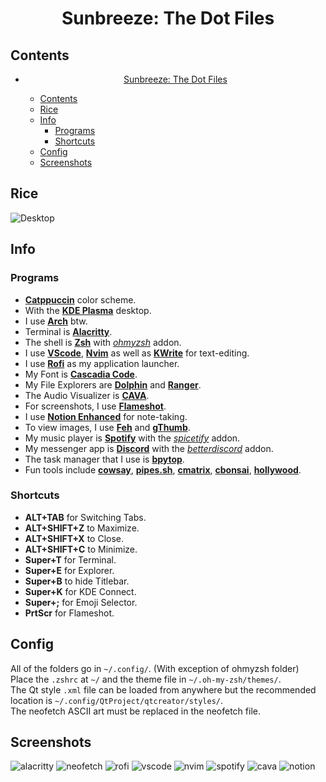# <p align = "center">Sunbreeze: The Dot Files</p>

## Contents

- [<p align = "center">Sunbreeze: The Dot Files</p>](#sunbreeze-the-dot-files)
  - [Contents](#contents)
  - [Rice](#rice)
  - [Info](#info)
    - [Programs](#programs)
    - [Shortcuts](#shortcuts)
  - [Config](#config)
  - [Screenshots](#screenshots)

## Rice

![Desktop](/screenshots/Catppuccin/desktop.png)

## Info

### Programs

- [**Catppuccin**](https://github.com/catppuccin/catppuccin) color scheme.
- With the [**KDE Plasma**](https://kde.org/plasma-desktop/) desktop.
- I use [**Arch**](https://archlinux.org/) btw.
- Terminal is [**Alacritty**](https://github.com/alacritty/alacritty).
- The shell is [**Zsh**](https://ohmyz.sh/) with [_ohmyzsh_](https://ohmyz.sh/) addon.
- I use [**VScode**](https://code.visualstudio.com/), [**Nvim**](https://neovim.io/) as well as [**KWrite**](https://apps.kde.org/kwrite/) for text-editing.
- I use [**Rofi**](https://github.com/davatorium/rofi) as my application launcher.
- My Font is [**Cascadia Code**](https://github.com/microsoft/cascadia-code).
- My File Explorers are [**Dolphin**](https://apps.kde.org/dolphin/) and [**Ranger**](https://ranger.github.io/).
- The Audio Visualizer is [**CAVA**](https://github.com/karlstav/cava).
- For screenshots, I use [**Flameshot**](https://flameshot.org/).
- I use [**Notion Enhanced**](https://github.com/notion-enhancer/desktop) for note-taking.
- To view images, I use [**Feh**](https://feh.finalrewind.org/) and [**gThumb**](https://wiki.gnome.org/Apps/Gthumb).
- My music player is [**Spotify**](https://spotify.com) with the [_spicetify_](https://spicetify.app/) addon.
- My messenger app is [**Discord**](https://discord.com) with the [_betterdiscord_](https://betterdiscord.app/) addon.
- The task manager that I use is [**bpytop**](https://archlinux.org/packages/community/any/bpytop/).
- Fun tools include [**cowsay**](https://www.npmjs.com/package/cowsay), [**pipes.sh**](https://github.com/pipeseroni/pipes.sh), [**cmatrix**](https://github.com/abishekvashok/cmatrix), [**cbonsai**](https://www.cyberciti.biz/open-source/cbonsai-linux-bonsai-tree-generator-for-cli-lovers-for-fun/), [**hollywood**](https://aur.archlinux.org/packages/hollywood).

### Shortcuts

- **ALT+TAB** for Switching Tabs.
- **ALT+SHIFT+Z** to Maximize.
- **ALT+SHIFT+X** to Close.
- **ALT+SHIFT+C** to Minimize.
- **Super+T** for Terminal.
- **Super+E** for Explorer.
- **Super+B** to hide Titlebar.
- **Super+K** for KDE Connect.
- **Super+;** for Emoji Selector.
- **PrtScr** for Flameshot.

## Config

All of the folders go in `~/.config/`. (With exception of ohmyzsh folder)  
Place the `.zshrc` at `~/` and the theme file in `~/.oh-my-zsh/themes/`.  
The Qt style `.xml` file can be loaded from anywhere but the recommended location is `~/.config/QtProject/qtcreator/styles/`.  
The neofetch ASCII art must be replaced in the neofetch file.

## Screenshots

![alacritty](/screenshots/Catppuccin/screenshots/alacritty.png)
![neofetch](/screenshots/Catppuccin/screenshots/neofetch.png)
![rofi](/screenshots/Catppuccin/screenshots/rofi.png)
![vscode](/screenshots/Catppuccin/screenshots/vscode.png)
![nvim](/screenshots/Catppuccin/screenshots/nvim.png)
![spotify](/screenshots/Catppuccin/screenshots/spotify.png)
![cava](/screenshots/Catppuccin/screenshots/cava.png)
![notion](/screenshots/Catppuccin/screenshots/notion.png)

